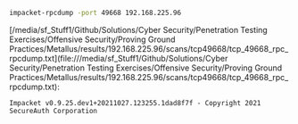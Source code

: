 ```bash
impacket-rpcdump -port 49668 192.168.225.96
```

[/media/sf_Stuff1/Github/Solutions/Cyber Security/Penetration Testing Exercises/Offensive Security/Proving Ground Practices/Metallus/results/192.168.225.96/scans/tcp49668/tcp_49668_rpc_rpcdump.txt](file:///media/sf_Stuff1/Github/Solutions/Cyber Security/Penetration Testing Exercises/Offensive Security/Proving Ground Practices/Metallus/results/192.168.225.96/scans/tcp49668/tcp_49668_rpc_rpcdump.txt):

```
Impacket v0.9.25.dev1+20211027.123255.1dad8f7f - Copyright 2021 SecureAuth Corporation



```

